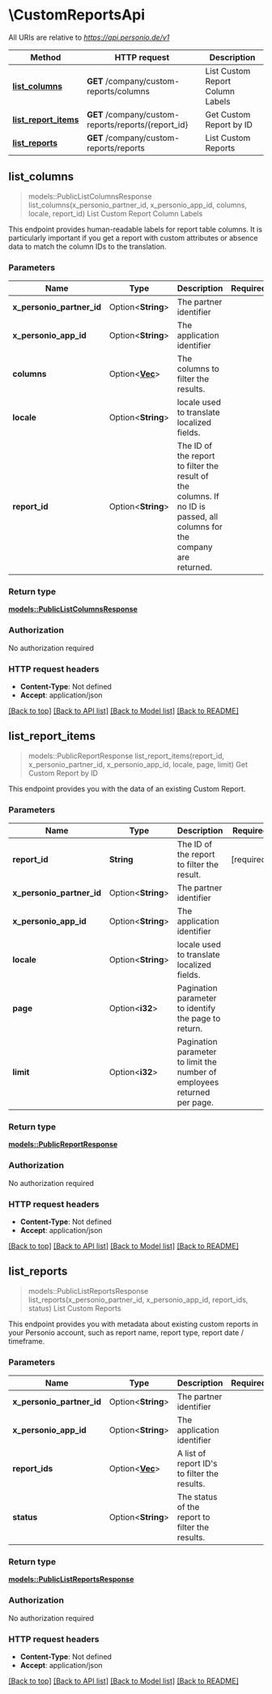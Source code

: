 # \CustomReportsApi

All URIs are relative to *https://api.personio.de/v1*

Method | HTTP request | Description
------------- | ------------- | -------------
[**list_columns**](CustomReportsApi.md#list_columns) | **GET** /company/custom-reports/columns | List Custom Report Column Labels
[**list_report_items**](CustomReportsApi.md#list_report_items) | **GET** /company/custom-reports/reports/{report_id} | Get Custom Report by ID
[**list_reports**](CustomReportsApi.md#list_reports) | **GET** /company/custom-reports/reports | List Custom Reports



## list_columns

> models::PublicListColumnsResponse list_columns(x_personio_partner_id, x_personio_app_id, columns, locale, report_id)
List Custom Report Column Labels

This endpoint provides human-readable labels for report table columns. It is particularly important if you get a report with custom attributes or absence data to match the column IDs to the translation.

### Parameters


Name | Type | Description  | Required | Notes
------------- | ------------- | ------------- | ------------- | -------------
**x_personio_partner_id** | Option<**String**> | The partner identifier |  |
**x_personio_app_id** | Option<**String**> | The application identifier |  |
**columns** | Option<[**Vec<String>**](String.md)> | The columns to filter the results. |  |
**locale** | Option<**String**> | locale used to translate localized fields. |  |
**report_id** | Option<**String**> | The ID of the report to filter the result of the columns. If no ID is passed, all columns for the company are returned. |  |

### Return type

[**models::PublicListColumnsResponse**](PublicListColumnsResponse.md)

### Authorization

No authorization required

### HTTP request headers

- **Content-Type**: Not defined
- **Accept**: application/json

[[Back to top]](#) [[Back to API list]](../README.md#documentation-for-api-endpoints) [[Back to Model list]](../README.md#documentation-for-models) [[Back to README]](../README.md)


## list_report_items

> models::PublicReportResponse list_report_items(report_id, x_personio_partner_id, x_personio_app_id, locale, page, limit)
Get Custom Report by ID

This endpoint provides you with the data of an existing Custom Report.

### Parameters


Name | Type | Description  | Required | Notes
------------- | ------------- | ------------- | ------------- | -------------
**report_id** | **String** | The ID of the report to filter the result. | [required] |
**x_personio_partner_id** | Option<**String**> | The partner identifier |  |
**x_personio_app_id** | Option<**String**> | The application identifier |  |
**locale** | Option<**String**> | locale used to translate localized fields. |  |
**page** | Option<**i32**> | Pagination parameter to identify the page to return. |  |
**limit** | Option<**i32**> | Pagination parameter to limit the number of employees returned per page. |  |

### Return type

[**models::PublicReportResponse**](PublicReportResponse.md)

### Authorization

No authorization required

### HTTP request headers

- **Content-Type**: Not defined
- **Accept**: application/json

[[Back to top]](#) [[Back to API list]](../README.md#documentation-for-api-endpoints) [[Back to Model list]](../README.md#documentation-for-models) [[Back to README]](../README.md)


## list_reports

> models::PublicListReportsResponse list_reports(x_personio_partner_id, x_personio_app_id, report_ids, status)
List Custom Reports

This endpoint provides you with metadata about existing custom reports in your Personio account, such as report name, report type, report date / timeframe.

### Parameters


Name | Type | Description  | Required | Notes
------------- | ------------- | ------------- | ------------- | -------------
**x_personio_partner_id** | Option<**String**> | The partner identifier |  |
**x_personio_app_id** | Option<**String**> | The application identifier |  |
**report_ids** | Option<[**Vec<String>**](String.md)> | A list of report ID's to filter the results. |  |
**status** | Option<**String**> | The status of the report to filter the results. |  |

### Return type

[**models::PublicListReportsResponse**](PublicListReportsResponse.md)

### Authorization

No authorization required

### HTTP request headers

- **Content-Type**: Not defined
- **Accept**: application/json

[[Back to top]](#) [[Back to API list]](../README.md#documentation-for-api-endpoints) [[Back to Model list]](../README.md#documentation-for-models) [[Back to README]](../README.md)

